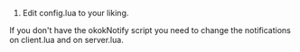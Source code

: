 
1. Edit config.lua to your liking.

If you don't have the okokNotify script you need to change the notifications on client.lua and on server.lua.
